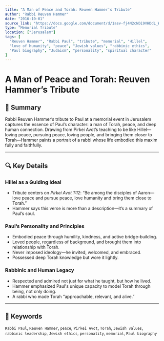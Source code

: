 ```yaml
---
title: "A Man of Peace and Torah: Reuven Hammer’s Tribute"
author: "Rabbi Reuven Hammer"
date: "2016-10-01"
source_link: "https://docs.google.com/document/d/1asv-fj4N2cNDi9VHDdL_WMLvZDq6sVtc/edit?usp=share_link&ouid=116172739222740275984&rtpof=true&sd=true"
type: "Memorial Tribute"
location: ["Jerusalem"]
tags: [
  "Reuven Hammer", "Rabbi Paul", "tribute", "memorial", "Hillel", 
  "love of humanity", "peace", "Jewish values", "rabbinic ethics", 
  "Paul biography", "Judaism", "personality", "spiritual character"
]
---
```


# A Man of Peace and Torah: Reuven Hammer’s Tribute

## 📝 Summary

Rabbi Reuven Hammer’s tribute to Paul at a memorial event in Jerusalem captures the essence of Paul’s character: a man of Torah, peace, and deep human connection. Drawing from Pirkei Avot’s teaching to be like Hillel—loving peace, pursuing peace, loving people, and bringing them closer to Torah—Hammer paints a portrait of a rabbi whose life embodied this maxim fully and faithfully.

---

## 🔍 Key Details

### Hillel as a Guiding Ideal
- Tribute centers on *Pirkei Avot 1:12*: “Be among the disciples of Aaron—love peace and pursue peace, love humanity and bring them close to Torah.”
- Hammer says this verse is more than a description—it’s a summary of Paul’s soul.

### Paul’s Personality and Principles
- Embodied peace through humility, kindness, and active bridge-building.
- Loved people, regardless of background, and brought them into relationship with Torah.
- Never imposed ideology—he invited, welcomed, and embraced.
- Possessed deep Torah knowledge but wore it lightly.

### Rabbinic and Human Legacy
- Respected and admired not just for what he taught, but how he lived.
- Hammer emphasized Paul's unique capacity to model Torah through being, not only doing.
- A rabbi who made Torah “approachable, relevant, and alive.”

---

## 🧠 Keywords
`Rabbi Paul`, `Reuven Hammer`, `peace`, `Pirkei Avot`, `Torah`, `Jewish values`, `rabbinic leadership`, `Jewish ethics`, `personality`, `memorial`, `Paul biography`
